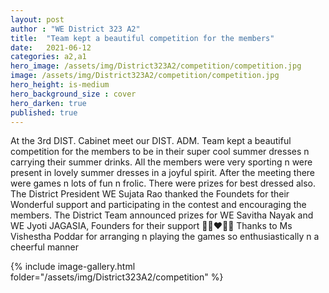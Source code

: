 ```yaml
---
layout: post
author : "WE District 323 A2"
title:  "Team kept a beautiful competition for the members"
date:   2021-06-12
categories: a2,a1
hero_image: /assets/img/District323A2/competition/competition.jpg
image: /assets/img/District323A2/competition/competition.jpg
hero_height: is-medium
hero_background_size : cover
hero_darken: true
published: true
---
```


At the 3rd DIST. Cabinet meet our DIST. ADM. Team kept a beautiful competition for the members to be in their super cool summer dresses n carrying their summer drinks. All the members were very sporting n were present in lovely summer dresses in a joyful spirit. After the meeting there were games n lots of fun n frolic. There were prizes for best dressed also. The District President WE Sujata Rao thanked the Foundets for their  Wonderful support and participating  in the contest and encouraging the members. The District Team announced prizes for WE Savitha Nayak and WE Jyoti JAGASIA, Founders for their support 🙏🏻❤️🙏🏻 Thanks to Ms Vishestha Poddar for arranging n playing the games so enthusiastically n a cheerful manner 

{% include image-gallery.html folder="/assets/img/District323A2/competition" %}